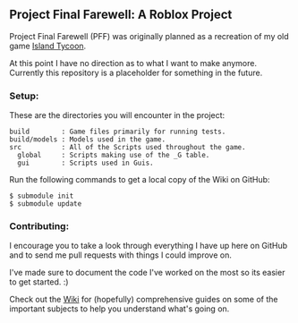 
## Project Final Farewell: A Roblox Project

Project Final Farewell (PFF) was originally planned as a recreation of my old
game [Island Tycoon](http://www.roblox.com/Island-Tycoon-place?id=15541427).

At this point I have no direction as to what I want to make anymore. Currently
this repository is a placeholder for something in the future.


### Setup:

These are the directories you will encounter in the project:

	build        : Game files primarily for running tests.
	build/models : Models used in the game.
	src          : All of the Scripts used throughout the game.
	  global     : Scripts making use of the _G table.
	  gui        : Scripts used in Guis.

Run the following commands to get a local copy of the Wiki on GitHub:

	$ submodule init
	$ submodule update


### Contributing:

I encourage you to take a look through everything I have up here on GitHub and
to send me pull requests with things I could improve on.

I've made sure to document the code I've worked on the most so its easier to get
started. :)

Check out the [Wiki](https://github.com/VoxelDavid/pff/wiki) for (hopefully)
comprehensive guides on some of the important subjects to help you understand
what's going on.
